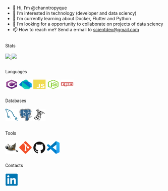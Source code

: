 - 👋 Hi, I’m @channtropyque
- 👀 I’m interested in technology (developer and data sciency)
- 🌱 I’m currently learning about Docker, Flutter and Python
- 💞️ I’m looking for a opportunity to collaborate on projects of data sciency
- 📫 How to reach me? Send a e-mail to scientdev@gmail.com

<!---
Channtropyque/Channtropyque is a ✨ special ✨ repository because its `README.md` (this file) appears on your GitHub profile.
You can click the Preview link to take a look at your changes.
--->
##
<div>
  <div style="font-family: Roboto, Arial">Stats</div><br>
  <a href="https://github.com/channtropyque">
  <img height="180em" src="https://github-readme-stats.vercel.app/api?username=channtropyque&show_icons=true&theme=merko&include_all_commits=true&count_private=true"/>
  <img height="180em" src="https://github-readme-stats.vercel.app/api/top-langs/?username=channtropyque&layout=compact&langs_count=7&theme=merko"/></a>
</div>

##
<div style="display: inline_block">
  <div style="font-family: Roboto, Arial">Languages</div><br>
  <img align="center" alt="Channtropyque-Csharp" height="30" width="40" src="https://raw.githubusercontent.com/devicons/devicon/master/icons/csharp/csharp-original.svg">
  <img align="center" alt="Channtropyque-Dart" height="30" width="40" src="https://github.com/devicons/devicon/blob/master/icons/dart/dart-original.svg">
  <img align="center" alt="Channtropyque-Js" height="30" width="40" src="https://raw.githubusercontent.com/devicons/devicon/master/icons/javascript/javascript-plain.svg">
  <img align="center" alt="Channtropyque-nodejs" height="30" width="40" src="https://github.com/devicons/devicon/blob/master/icons/nodejs/nodejs-original.svg">
  <img align="center" alt="Channtropyque-nodejs" height="30" width="40" src="https://github.com/devicons/devicon/blob/master/icons/npm/npm-original-wordmark.svg">
</div>

##
<div style="display: inline_block">
  <div style="font-family: Roboto, Arial">Databases</div><br>
  <img align="center" alt="channtropyque-mysql" heigt="30" width="40" src="https://github.com/devicons/devicon/blob/master/icons/mysql/mysql-original.svg"/>
  <img align="center" alt="channtropyque-postgresql" heigt="30" width="40" src="https://github.com/devicons/devicon/blob/master/icons/postgresql/postgresql-original.svg"/>
  <img align="center" alt="channtropyque-sqlserver" heigt="30" width="40" src="https://github.com/devicons/devicon/blob/master/icons/microsoftsqlserver/microsoftsqlserver-plain.svg"/>
</div>

##
<div style="display: inline_block">
  <div style="font-family: Roboto, Arial">Tools</div><br>
  <img align="center" alt="channtropyque-gimp" heigt="30" width="40" src="https://github.com/devicons/devicon/blob/master/icons/gimp/gimp-original.svg"/>
  <img align="center" alt="channtropyque-git" heigt="30" width="40" src="https://github.com/devicons/devicon/blob/master/icons/git/git-original.svg"/>
  <img align="center" alt="channtropyque-github" heigt="30" width="40" src="https://github.com/devicons/devicon/blob/master/icons/github/github-original.svg"/>
  <img align="center" alt="channtropyque-vscode" heigt="30" width="40" src="https://github.com/devicons/devicon/blob/master/icons/vscode/vscode-original.svg"/>
</div>

##
<div style="display: inline_block">
  <div style="font-family: Roboto, Arial">Contacts</div><br>  
  <a href="https://www.linkedin.com/in/channtropyque-pohnna-salgado-msc-18261314/">
  <img align="center" alt="channtropyque-linkedin" heigt="30" width="40" src="https://github.com/devicons/devicon/blob/master/icons/linkedin/linkedin-original.svg"/></a>
</div>
